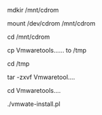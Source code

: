 mdkir /mnt/cdrom

mount /dev/cdrom /mnt/cdrom

cd /mnt/cdrom

cp Vmwaretools...... to /tmp

cd /tmp

tar -zxvf Vmwaretool....

cd Vmwaretools....

./vmwate-install.pl


